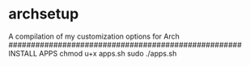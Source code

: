 # archsetup
A compilation of my customization options for Arch
####################################################
INSTALL APPS
chmod u+x apps.sh
sudo ./apps.sh
